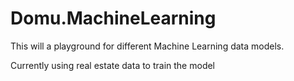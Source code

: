 Domu.MachineLearning
===============

This will a playground for different Machine Learning data models.

Currently using real estate data to train the model
